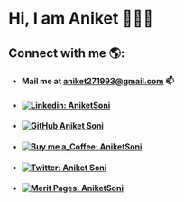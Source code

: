 # Hi, I am Aniket 👋👨‍💻 

## Connect with me 🌎:
- #### Mail me at aniket271993@gmail.com 📫
- #### [![Linkedin: AniketSoni](https://img.shields.io/badge/-AniketSoni-blue?style=flat-square&logo=Linkedin&logoColor=white&link=https://www.linkedin.com/in/aniketsoni/)](https://www.linkedin.com/in/aniketsoni/)
- #### [![GitHub Aniket Soni](https://img.shields.io/github/followers/aniketsoni1?label=follow&style=social)](https://github.com/aniketsoni1)
- #### [![Buy me a_Coffee: AniketSoni](https://img.shields.io/badge/-☕_Buy_me_Coffee-blue?style=flat-square&logo=☕&logoColor=white&link=https://paypal.me/AniketSoni)](https://paypal.me/AniketSoni)
- #### [![Twitter: Aniket Soni](https://img.shields.io/twitter/follow/aniketsoni?style=social)](https://twitter.com/aniketsoni)
- #### [![Merit Pages: AniketSoni](https://img.shields.io/badge/-🎓_Merit_Pages_@AniketSoni-blue?style=flat-square&logo=☕&logoColor=white&link=https://meritpages.com/aniketsoni)](https://meritpages.com/aniketsoni)

<!--
**aniketsoni1/aniketsoni1** is a ✨ _special_ ✨ repository because its `README.md` (this file) appears on your GitHub profile.

Here are some ideas to get you started:

- 🔭 I’m currently working on ...
- 🌱 I’m currently learning ...
- 👯 I’m looking to collaborate on ...
- 🤔 I’m looking for help with ...
- 💬 Ask me about ...
- 📫 How to reach me: ...
- 😄 Pronouns: ...
- ⚡ Fun fact: ...
-->
